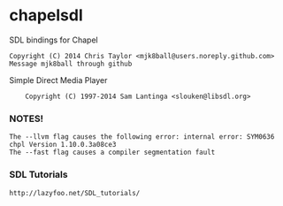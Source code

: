 chapelsdl
=========

SDL bindings for Chapel

	Copyright (C) 2014 Chris Taylor <mjk8ball@users.noreply.github.com> 
	Message mjk8ball through github

Simple Direct Media Player

        Copyright (C) 1997-2014 Sam Lantinga <slouken@libsdl.org>


### NOTES!

	The --llvm flag causes the following error: internal error: SYM0636 chpl Version 1.10.0.3a08ce3
	The --fast flag causes a compiler segmentation fault
	
### SDL Tutorials

	http://lazyfoo.net/SDL_tutorials/

